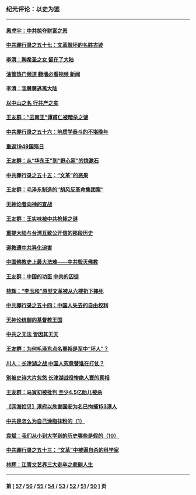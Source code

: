### 纪元评论：以史为鉴
---
#### [惠虎宇：中共掠夺财富之恶](../../pages/nsc1028/n13374142.md?11160330) 
#### [中共罪行录之五十七：文革毁坏的名胜古迹](../../pages/nsc1028/n13373282.md?11160330) 
#### [李清：陶希圣之女 留在了大陆](../../pages/nsc1028/n13367727.md?11160330) 
#### [油管热门频道 翻墙必看视频 新闻](ok?11160330)
#### [李清：我舅舅逃离大陆](../../pages/nsc1028/n13343329.md?11160330) 
#### [以中山之名 行共产之实](../../pages/nsc1028/n13346437.md?11160330) 
#### [王友群：“云南王”谭甫仁被暗杀之谜](../../pages/nsc1028/n13357123.md?11160330) 
#### [中共罪行录之五十六：地质学泰斗的不堪晚年](../../pages/nsc1028/n13355675.md?11160330) 
#### [重返1949国殇日](../../pages/nsc1028/n13346372.md?11160330) 
#### [王友群：从“华东王”到“野心家”的饶漱石](../../pages/nsc1028/n13346037.md?11160330) 
#### [中共罪行录之五十五：“文革”的恶果](../../pages/nsc1028/n13324062.md?11160330) 
#### [王友群：毛泽东制造的“胡风反革命集团案”](../../pages/nsc1028/n13324909.md?11160330) 
#### [无神论者向神的宣战](../../pages/nsc1028/n13281535.md?11160330) 
#### [王友群：王实味被中共枪毙之谜](../../pages/nsc1028/n13307502.md?11160330) 
#### [重提大陆与台湾互致公开信的那段历史](../../pages/nsc1028/n13305095.md?11160330) 
#### [道教遭中共异化迫害](../../pages/nsc1028/n13281463.md?11160330) 
#### [中国佛教史上最大法难——中共毁灭佛教](../../pages/nsc1028/n13281397.md?11160330) 
#### [王友群：中国的功臣 中共的囚徒](../../pages/nsc1028/n13291790.md?11160330) 
#### [林辉：“李玉和”原型文革被从六楼扔下摔死](../../pages/nsc1028/n13291564.md?11160330) 
#### [中共罪行录之五十四：中国人失去的自由权利](../../pages/nsc1028/n13290123.md?11160330) 
#### [无神论统御的基督教王国](../../pages/nsc1028/n13281280.md?11160330) 
#### [中共之无法 皆因其无天](../../pages/nsc1028/n13281088.md?11160330) 
#### [王友群：为何毛泽东点名粟裕是军中“坏人”？](../../pages/nsc1028/n13279118.md?11160330) 
#### [川人：长津湖之战 中国人究竟替谁在打仗？](../../pages/nsc1028/n13279096.md?11160330) 
#### [别被史诗大片忽悠 长津湖战役惨绝人寰的真相](../../pages/nsc1028/n13279023.md?11160330) 
#### [王友群：马寅初被批判 至少4.5亿胎儿被杀](../../pages/nsc1028/n13260313.md?11160330) 
#### [【网海拾贝】港府以危害国安为名已拘捕153港人](../../pages/nsc1028/n13257369.md?11160330) 
#### [中共是怎么为自己涂脂抹粉的（1）](../../pages/nsc1028/n13257311.md?11160330) 
#### [袁斌：我们从小到大学到的历史哪些是假的（10）](../../pages/nsc1028/n13252177.md?11160330) 
#### [中共罪行录之五十三：“文革”中被逼自杀的科学家](../../pages/nsc1028/n13249512.md?11160330) 
#### [林辉：江青文艺界三大走卒之悲剧人生](../../pages/nsc1028/n13248164.md?11160330) 

---
#### 第 [ [57](./57.md?11160330) / [56](./56.md?11160330) / [55](./55.md?11160330) / [54](./54.md?11160330) / [53](./53.md?11160330) / [52](./52.md?11160330) / [51](./51.md?11160330) / [50](./50.md?11160330) ] 页
